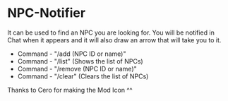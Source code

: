 # NPC-Notifier

It can be used to find an NPC you are looking for.
You will be notified in Chat when it appears and it will also draw an arrow that will take you to it.

- Command - "/add (NPC ID or name)"
- Command - "/list" (Shows the list of NPCs)
- Command - "/remove (NPC ID or name)"
- Command - "/clear" (Clears the list of NPCs)

Thanks to Cero for making the Mod Icon ^^
